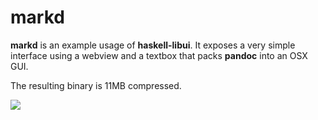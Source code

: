 # markd
**markd** is an example usage of **haskell-libui**. It exposes a very simple
interface using a webview and a textbox that packs **pandoc** into an OSX GUI.

The resulting binary is 11MB compressed.

![](https://www.dropbox.com/s/oxva6l87qjg24yf/Screenshot%202016-08-16%2000.15.01.png?dl=1)
